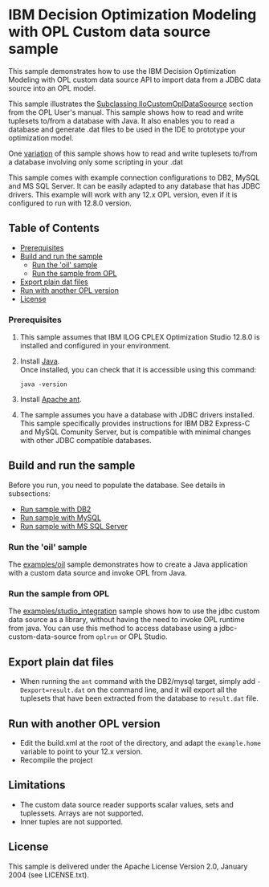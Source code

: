 # IBM Decision Optimization Modeling with OPL Custom data source sample

This sample demonstrates how to use the IBM Decision Optimization Modeling with
OPL custom data source API to import data from a JDBC data source into an OPL model.

This sample illustrates the [Subclassing IloCustomOplDataSoource](https://www.ibm.com/support/knowledgecenter/en/SSSA5P_12.8.0/ilog.odms.ide.help/OPL_Studio/opllanguser/topics/opl_languser_extfunc_datasubcl.html) section from the OPL User's manual.
This sample shows how to read and write tuplesets to/from a database with Java. It also enables you to read a database and generate .dat files to be used in the IDE to prototype your optimization model.

One [variation](examples/ilo_opl_call_java) of this sample shows how to read and write tuplesets to/from a database involving only some scripting in your .dat

This sample comes with example connection configurations to DB2, MySQL and MS SQL Server. It can
be easily adapted to any database that has JDBC drivers.
This example will work with any 12.x OPL version, even if it is configured to run with 12.8.0 version.


## Table of Contents
   - [Prerequisites](#prerequisites)
   - [Build and run the sample](#build-and-run-the-sample)
      - [Run the 'oil' sample](#run-the-oil-sample)
      - [Run the sample from OPL](#run-the-sample-from-opl)
   - [Export plain dat files](#export-plain-dat-files)
   - [Run with another OPL version](#run-with-another-opl-version)
   - [License](#license)   
   
### Prerequisites

1. This sample assumes that IBM ILOG CPLEX Optimization Studio 12.8.0 is
   installed and configured in your environment.

2. Install [Java](http://www.oracle.com/technetwork/java/javase/downloads/jdk8-downloads-2133151.html).  
   Once installed, you can check that it is accessible using this command:

	```
	java -version
	```
	
3. Install [Apache ant](http://ant.apache.org/manual/install.html).

4. The sample assumes you have a database with JDBC drivers installed. This
   sample specifically provides instructions for IBM DB2 Express-C and
   MySQL Comunity Server, but is compatible with minimal changes with other JDBC
   compatible databases.

## Build and run the sample

Before you run, you need to populate the database. See details in subsections:

- [Run sample with DB2](README.DB2.md)
- [Run sample with MySQL](README.MySQL.md)
- [Run sample with MS SQL Server](README.SQLServer.md)

### Run the 'oil' sample

The [examples/oil](examples/oil) sample demonstrates how to create a Java application with
a custom data source and invoke OPL from Java.

### Run the sample from OPL

The [examples/studio_integration](examples/studio_integration) sample shows how to
use the jdbc custom data source as a library, without having the need to
invoke OPL runtime from java. You can use this method to access database
using a jdbc-custom-data-source from `oplrun` or OPL Studio.



## Export plain dat files

* When running the `ant` command with the DB2/mysql target, simply add `-Dexport=result.dat` on the command line, and it will export all the tuplesets that have been extracted from the database to `result.dat` file.

## Run with another OPL version

* Edit the build.xml at the root of the directory, and adapt the `example.home` variable to point to your 12.x version.
* Recompile the project

## Limitations

* The custom data source reader supports scalar values, sets and tuplessets. Arrays are not supported.
* Inner tuples are not supported.

## License

This sample is delivered under the Apache License Version 2.0, January 2004 (see LICENSE.txt).
